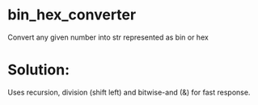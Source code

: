 # bin_hex_converter
Convert any given number into str represented as bin or hex

# Solution:
Uses recursion, division (shift left) and bitwise-and (&) for fast response.